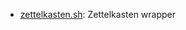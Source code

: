 * [zettelkasten.sh](https://gist.github.com/ee9e21bf735a07edc7ef#file-zettelkasten-sh): Zettelkasten wrapper

